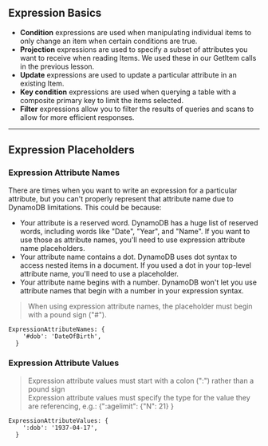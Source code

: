 ## Expression Basics

- **Condition** expressions are used when manipulating individual items to only change an item when certain conditions are true.
- **Projection** expressions are used to specify a subset of attributes you want to receive when reading Items. We used these in our GetItem calls in the previous lesson.
- **Update** expressions are used to update a particular attribute in an existing Item.
- **Key condition** expressions are used when querying a table with a composite primary key to limit the items selected.
- **Filter** expressions allow you to filter the results of queries and scans to allow for more efficient responses.

---

## Expression Placeholders

### Expression Attribute Names

There are times when you want to write an expression for a particular attribute, but you can't properly represent that attribute name due to DynamoDB limitations. This could be because:

- Your attribute is a reserved word. DynamoDB has a huge list of reserved words, including words like "Date", "Year", and "Name". If you want to use those as attribute names, you'll need to use expression attribute name placeholders.
- Your attribute name contains a dot. DynamoDB uses dot syntax to access nested items in a document. If you used a dot in your top-level attribute name, you'll need to use a placeholder.
- Your attribute name begins with a number. DynamoDB won't let you use attribute names that begin with a number in your expression syntax.

> When using expression attribute names, the placeholder must begin with a pound sign ("#").

```
ExpressionAttributeNames: {
    '#dob': 'DateOfBirth',
  }
```

### Expression Attribute Values

> Expression attribute values must start with a colon (":") rather than a pound sign  
> Expression attribute values must specify the type for the value they are referencing, e.g.: {":agelimit": {"N": 21} }

```
ExpressionAttributeValues: {
    ':dob': '1937-04-17',
  }
```
